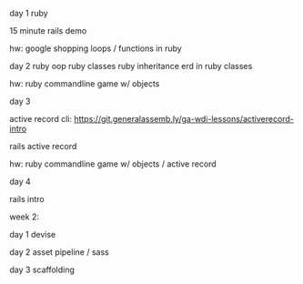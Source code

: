 day 1
ruby

15 minute rails demo

hw: google shopping loops / functions in ruby

day 2
ruby oop
ruby classes
ruby inheritance
erd in ruby classes


hw: ruby commandline game w/ objects

day 3

active record cli: https://git.generalassemb.ly/ga-wdi-lessons/activerecord-intro

rails active record

hw: ruby commandline game w/ objects / active record

day 4

rails intro

week 2:

day 1
devise


day 2
asset pipeline / sass


day 3
scaffolding
